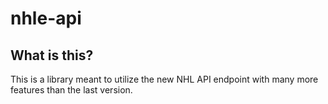 # nhle-api

## What is this?
This is a library meant to utilize the new NHL API endpoint with many more features than the last version.